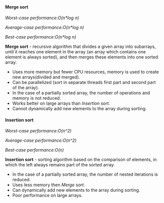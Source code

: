 #### Merge sort

*Worst-case performance:O(n\*log n)*

*Average-case performance:O(n\*log n)*

*Best-case performance:O(n\*log n)*

__Merge sort__ - recursive algorithm that divides a given array into subarrays, until it reaches one element in the array
(an array which contains one element is always sorted), and then merges these elements into one sorted array.

- Uses more memory but fewer CPU resources, memory is used to create new arrays(divided and merged).
- Can be parallelized (sort in separate threads first part and second part of the array).
- In the case of a partially sorted array, the number of operations and memory is not reduced.
- Works better on large arrays than *Insertion sort*.
- Cannot dynamically add new elements to the array during sorting.

#### Insertion sort

*Worst-case performance:O(n^2)*

*Average-case performance:O(n^2)*

*Best-case performance:O(n)*

__Insertion sort__ - sorting algorithm based on the comparison of elements, in which the left always remains part of the 
sorted array.

- In the case of a partially sorted array, the number of nested iterations is reduced.
- Uses less memory then *Merge sort*.
- Can dynamically add new elements to the array during sorting.
- Poor performance on large arrays.